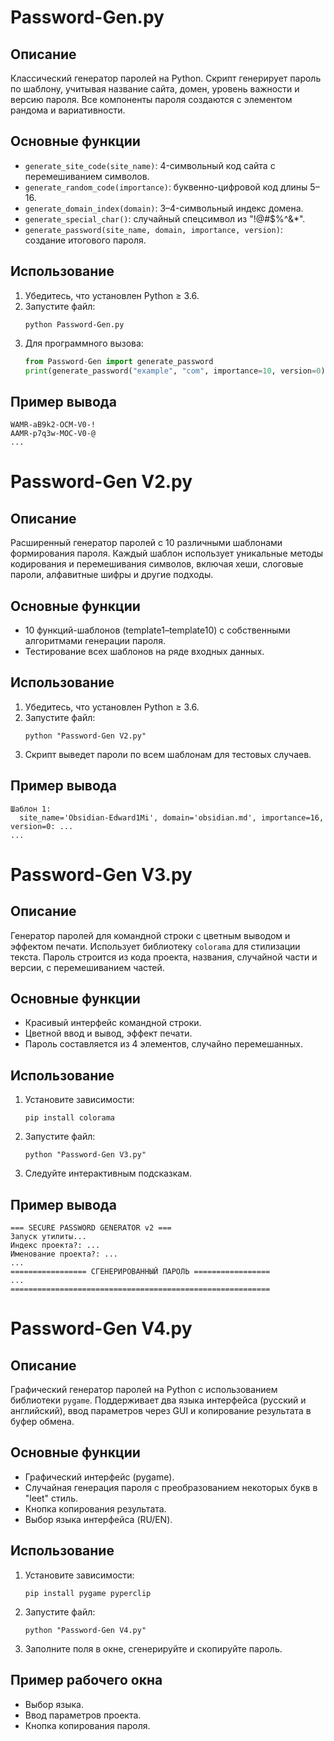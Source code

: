 # Password-Gen.py

## Описание
Классический генератор паролей на Python. Скрипт генерирует пароль по шаблону, учитывая название сайта, домен, уровень важности и версию пароля. Все компоненты пароля создаются с элементом рандома и вариативности.

## Основные функции
- `generate_site_code(site_name)`: 4-символьный код сайта с перемешиванием символов.
- `generate_random_code(importance)`: буквенно-цифровой код длины 5–16.
- `generate_domain_index(domain)`: 3–4-символьный индекс домена.
- `generate_special_char()`: случайный спецсимвол из "!@#$%^&*".
- `generate_password(site_name, domain, importance, version)`: создание итогового пароля.

## Использование
1. Убедитесь, что установлен Python ≥ 3.6.
2. Запустите файл:
   ```
   python Password-Gen.py
   ```
3. Для программного вызова:
   ```python
   from Password-Gen import generate_password
   print(generate_password("example", "com", importance=10, version=0))
   ```

## Пример вывода
```
WAMR-aB9k2-OCM-V0-!
AAMR-p7q3w-MOC-V0-@
...
```

# Password-Gen V2.py

## Описание
Расширенный генератор паролей с 10 различными шаблонами формирования пароля. Каждый шаблон использует уникальные методы кодирования и перемешивания символов, включая хеши, слоговые пароли, алфавитные шифры и другие подходы.

## Основные функции
- 10 функций-шаблонов (template1–template10) с собственными алгоритмами генерации пароля.
- Тестирование всех шаблонов на ряде входных данных.

## Использование
1. Убедитесь, что установлен Python ≥ 3.6.
2. Запустите файл:
   ```
   python "Password-Gen V2.py"
   ```
3. Скрипт выведет пароли по всем шаблонам для тестовых случаев.

## Пример вывода
```
Шаблон 1:
  site_name='Obsidian-Edward1Mi', domain='obsidian.md', importance=16, version=0: ...
...
```

# Password-Gen V3.py

## Описание
Генератор паролей для командной строки с цветным выводом и эффектом печати. Использует библиотеку `colorama` для стилизации текста. Пароль строится из кода проекта, названия, случайной части и версии, с перемешиванием частей.

## Основные функции
- Красивый интерфейс командной строки.
- Цветной ввод и вывод, эффект печати.
- Пароль составляется из 4 элементов, случайно перемешанных.

## Использование
1. Установите зависимости:
   ```
   pip install colorama
   ```
2. Запустите файл:
   ```
   python "Password-Gen V3.py"
   ```
3. Следуйте интерактивным подсказкам.

## Пример вывода
```
=== SECURE PASSWORD GENERATOR v2 ===
Запуск утилиты...
Индекс проекта?: ...
Именование проекта?: ...
...
================= СГЕНЕРИРОВАННЫЙ ПАРОЛЬ =================
...
==========================================================
```

# Password-Gen V4.py

## Описание
Графический генератор паролей на Python с использованием библиотеки `pygame`. Поддерживает два языка интерфейса (русский и английский), ввод параметров через GUI и копирование результата в буфер обмена.

## Основные функции
- Графический интерфейс (pygame).
- Случайная генерация пароля с преобразованием некоторых букв в "leet" стиль.
- Кнопка копирования результата.
- Выбор языка интерфейса (RU/EN).

## Использование
1. Установите зависимости:
   ```
   pip install pygame pyperclip
   ```
2. Запустите файл:
   ```
   python "Password-Gen V4.py"
   ```
3. Заполните поля в окне, сгенерируйте и скопируйте пароль.

## Пример рабочего окна
- Выбор языка.
- Ввод параметров проекта.
- Кнопка копирования пароля.
